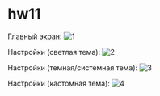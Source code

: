 # hw11

Главный экран:
![1](https://github.com/user-attachments/assets/041baec5-4580-41c1-969e-21769dc3f4a3)

Настройки (светлая тема):
![2](https://github.com/user-attachments/assets/75dd3994-de51-466e-9f1c-e0351c57a52b)

Настройки (темная/системная тема):
![3](https://github.com/user-attachments/assets/913e9620-56cd-47a0-a1e1-fe81507d0423)

Настройки (кастомная тема):
![4](https://github.com/user-attachments/assets/13d5b6fb-7c41-413c-9579-c41cf46b0ee9)

